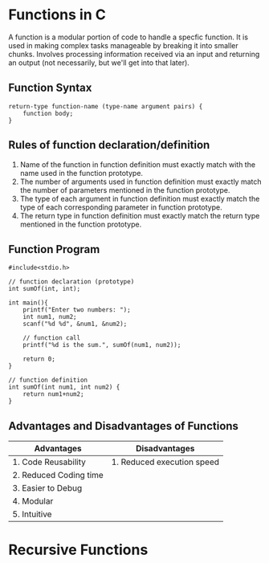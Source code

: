 # Functions in C
A function is a modular portion of code to handle a specfic function. It is used in making complex tasks manageable by breaking it into smaller chunks. Involves processing information received via an input and returning an output (not necessarily, but we'll get into that later).

## Function Syntax
```
return-type function-name (type-name argument pairs) {
    function body;
}
```

## Rules of function declaration/definition
1. Name of the function in function definition must exactly match with the name used in the function prototype.  
2. The number of arguments used in function definition must exactly match the number of parameters mentioned in the function prototype.  
3. The type of each argument in function definition must exactly match the type of each corresponding parameter in function prototype.  
4. The return type in function definition must exactly match the return type mentioned in the function prototype. 


## Function Program
```
#include<stdio.h>

// function declaration (prototype)
int sumOf(int, int);

int main(){
    printf("Enter two numbers: ");
    int num1, num2;
    scanf("%d %d", &num1, &num2);

    // function call
    printf("%d is the sum.", sumOf(num1, num2));

    return 0;
}

// function definition
int sumOf(int num1, int num2) {
    return num1+num2;
}
```

## Advantages and Disadvantages of Functions
| Advantages | Disadvantages |
| --- | --- |
| 1. Code Reusability | 1. Reduced execution speed |
| 2. Reduced Coding time | |
| 3. Easier to Debug | |
| 4. Modular | |
| 5. Intuitive | |

# Recursive Functions